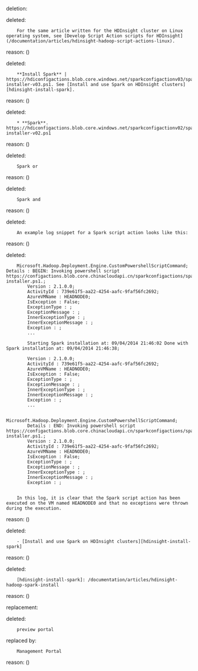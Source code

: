deletion:

deleted:

		For the same article written for the HDInsight cluster on Linux operating system, see [Develop Script Action scripts for HDInsight](/documentation/articles/hdinsight-hadoop-script-actions-linux).

reason: ()

deleted:

		**Install Spark** | https://hdiconfigactions.blob.core.windows.net/sparkconfigactionv03/spark-installer-v03.ps1. See [Install and use Spark on HDInsight clusters][hdinsight-install-spark].

reason: ()

deleted:

		* **Spark**. https://hdiconfigactions.blob.core.windows.net/sparkconfigactionv02/spark-installer-v02.ps1

reason: ()

deleted:

		Spark or

reason: ()

deleted:

		Spark and

reason: ()

deleted:

		An example log snippet for a Spark script action looks like this:

reason: ()

deleted:

		Microsoft.Hadoop.Deployment.Engine.CustomPowershellScriptCommand; Details : BEGIN: Invoking powershell script https://configactions.blob.core.chinacloudapi.cn/sparkconfigactions/spark-installer.ps1.;
			Version : 2.1.0.0;
			ActivityId : 739e61f5-aa22-4254-aafc-9faf56fc2692;
			AzureVMName : HEADNODE0;
			IsException : False;
			ExceptionType : ;
			ExceptionMessage : ;
			InnerExceptionType : ;
			InnerExceptionMessage : ;
			Exception : ;
			...
		
			Starting Spark installation at: 09/04/2014 21:46:02 Done with Spark installation at: 09/04/2014 21:46:38;
		
			Version : 2.1.0.0;
			ActivityId : 739e61f5-aa22-4254-aafc-9faf56fc2692;
			AzureVMName : HEADNODE0;
			IsException : False;
			ExceptionType : ;
			ExceptionMessage : ;
			InnerExceptionType : ;
			InnerExceptionMessage : ;
			Exception : ;
			...
		
			Microsoft.Hadoop.Deployment.Engine.CustomPowershellScriptCommand;
			Details : END: Invoking powershell script https://configactions.blob.core.chinacloudapi.cn/sparkconfigactions/spark-installer.ps1.;
			Version : 2.1.0.0;
			ActivityId : 739e61f5-aa22-4254-aafc-9faf56fc2692;
			AzureVMName : HEADNODE0;
			IsException : False;
			ExceptionType : ;
			ExceptionMessage : ;
			InnerExceptionType : ;
			InnerExceptionMessage : ;
			Exception : ;
		
		
		In this log, it is clear that the Spark script action has been executed on the VM named HEADNODE0 and that no exceptions were thrown during the execution.

reason: ()

deleted:

		- [Install and use Spark on HDInsight clusters][hdinsight-install-spark]

reason: ()

deleted:

		[hdinsight-install-spark]: /documentation/articles/hdinsight-hadoop-spark-install

reason: ()

replacement:

deleted:

		preview portal

replaced by:

		Management Portal

reason: ()

